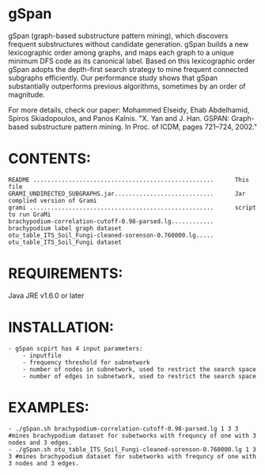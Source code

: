 gSpan
=====

gSpan (graph-based substructure pattern mining), which discovers frequent substructures without candidate generation. gSpan builds a new lexicographic order among graphs, and maps each graph to a unique minimum DFS code as its canonical label. Based on this lexicographic order gSpan adopts the depth-first search strategy to mine frequent connected subgraphs efficiently. Our performance study shows that gSpan substantially outperforms previous algorithms, sometimes by an order of magnitude.

For more details, check our paper: Mohammed Elseidy, Ehab Abdelhamid, Spiros Skiadopoulos, and Panos Kalnis. "X. Yan and J. Han. GSPAN: Graph-based substructure pattern mining. In Proc. of ICDM, pages 721–724, 2002."

CONTENTS:
=====

    README ...................................................      This file
    GRAMI_UNDIRECTED_SUBGRAPHS.jar............................      Jar complied version of Grami
    grami ....................................................      script to run GraMi
    brachypodium-correlation-cutoff-0.98-parsed.lg............      brachypodium label graph dataset
    otu_table_ITS_Soil_Fungi-cleaned-sorenson-0.760000.lg.....      otu_table_ITS_Soil_Fungi dataset


REQUIREMENTS:
=====

Java JRE v1.6.0 or later

INSTALLATION:
=====
    - gSpan scpirt has 4 input parameters:
        - inputfile
        - frequency threshold for subnetwork
        - number of nodes in subnetwork, used to restrict the search space
        - number of edges in subnetwork, used to restrict the search space

EXAMPLES:
=====
    - ./gSpan.sh brachypodium-correlation-cutoff-0.98-parsed.lg 1 3 3 #mines brachypodium dataset for subetworks with frequncy of one with 3 nodes and 3 edges. 
    - ./gSpan.sh otu_table_ITS_Soil_Fungi-cleaned-sorenson-0.760000.lg 1 3 3 #mines brachypodium dataset for subetworks with frequncy of one with 3 nodes and 3 edges.

